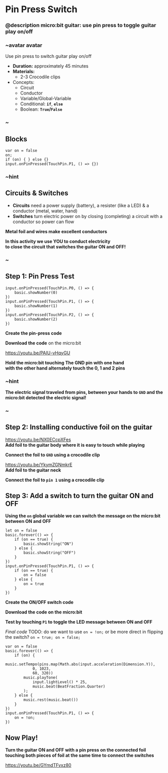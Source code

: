# Pin Press Switch

### @description micro:bit guitar: use pin press to toggle guitar play on/off

### ~avatar avatar
Use pin press to switch guitar play on/off
* **Duration:** approximately 45 minutes
* **Materials:**
   * 2-3 Crocodile clips
* Concepts:
    * Circuit  
    * Conductor 
    * Variable/Global-Variable  
    * Conditional: **`if`**, **`else`**  
    * Boolean: **`True`/`False`**
### ~

## Blocks

```cards
var on = false
on;
if (on) { } else {}
input.onPinPressed(TouchPin.P1, () => {})
```



### ~hint
## Circuits & Switches
* **Circuits** need a power supply (battery), a resister (like a LED) & a conductor (metal, water, hand)  
* **Switches** turn electric power on by closing (completing) a circuit with a conductor so power can flow  

**Metal foil and wires make excellent conductors**  

**In this activity we use YOU to conduct electricity**  
**to close the circuit that switches the guitar ON and OFF!**  
### ~

## Step 1: Pin Press Test  

```blocks
input.onPinPressed(TouchPin.P0, () => {
    basic.showNumber(0)
})
input.onPinPressed(TouchPin.P1, () => {
    basic.showNumber(1)
})
input.onPinPressed(TouchPin.P2, () => {
    basic.showNumber(2)
})
```  
**Create the pin-press code**  

**Download the code** on the micro:bit 

https://youtu.be/PAIU-vHqyGU  

**Hold the micro:bit touching The GND pin with one hand**  
**with the other hand alternately touch the 0, 1 and 2 pins**  
  
### ~hint
**The electric signal traveled from pins, between your hands to `GND` and the micro:bit detected the electric signal!**  
### ~  
  
## Step 2: Installing conductive foil on the guitar  
https://youtu.be/NX0ECcpXFes  
**Add foil to the guitar body where it is easy to touch while playing**   

**Connect the foil to `GND` using a crocodile clip**  

https://youtu.be/YkymZGNmkrE  
**Add foil to the guitar neck**  
  
**Connect the foil to `pin 1` using a crocodile clip**  

## Step 3: Add a switch to turn the guitar ON and OFF  
**Using the `on` global variable we can switch the message on the micro:bit**   
**between ON and OFF**  
```blocks
let on = false
basic.forever(() => {
    if (on == true) {
        basic.showString("ON")
    } else {
        basic.showString("OFF")
    }
})
input.onPinPressed(TouchPin.P1, () => {
    if (on == true) {
        on = false
    } else {
        on = true
    }
})
``` 
**Create the ON/OFF switch code**  

**Download the code on the micro:bit**   
 
**Test by touching `P1` to toggle the LED message between ON and OFF**

*Final code*
TODO: do we want to use `on = !on;` or be more direct in flipping the switch? `on = true; on = false;`
```blocks
var on = false
basic.forever(() => {
    if (on) {
        music.setTempo(pins.map(Math.abs(input.acceleration(Dimension.Y)),
            0, 1023,
            60, 320))
        music.playTone(
            input.lightLevel() * 25,
            music.beat(BeatFraction.Quarter)
        );
    } else {
        music.rest(music.beat())
    }
})
input.onPinPressed(TouchPin.P1, () => {
    on = !on;
})
```  
## Now Play! 
**Turn the guitar ON and OFF with a pin press on the connected foil**  
**touching both pieces of foil at the same time to connect the switches**  
  
https://youtu.be/GYmdTFvxz80  